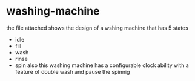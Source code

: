 # washing-machine
the file attached shows the design of a wshing machine that has 5 states
- idle
- fill
- wash
- rinse
- spin
also this washing machine has a configurable clock ability with a feature of double wash and pause the spinnig
